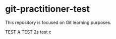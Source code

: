 # git-practitioner-test
This repository is focused on Git learning purposes.

TEST A
TEST 2s
test c
